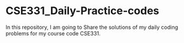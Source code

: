 # CSE331_Daily-Practice-codes
In this repository, I am going to Share  the solutions of my daily coding problems for my course code CSE331.
